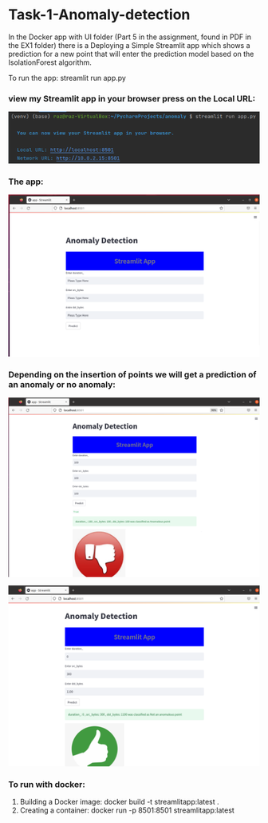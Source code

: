 # Task-1-Anomaly-detection 
In the Docker app with UI folder (Part 5 in the assignment, found in PDF in the EX1 folder) there is a Deploying a Simple Streamlit app which shows a prediction for a new point that will enter the prediction model based on the IsolationForest algorithm.

To run the app: streamlit run app.py
### view my Streamlit app in your browser press on the Local URL:
![run](https://github.com/RazElbaz/Task-1-Anomaly-detection/blob/main/images/run.png)

### The app:

![app](https://github.com/RazElbaz/Task-1-Anomaly-detection/blob/main/images/app.png)

### Depending on the insertion of points we will get a prediction of an anomaly or no anomaly:

![anomaly](https://github.com/RazElbaz/Task-1-Anomaly-detection/blob/main/images/anomaly.png)

![not anomaly](https://github.com/RazElbaz/Task-1-Anomaly-detection/blob/main/images/not%20anomaly.png)

### To run with docker:
1) Building a Docker image:
docker build -t streamlitapp:latest .
2) Creating a container:
docker run -p 8501:8501 streamlitapp:latest
